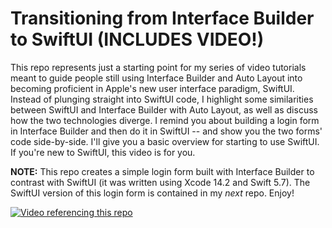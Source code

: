 # Transitioning from Interface Builder to SwiftUI (INCLUDES VIDEO!)
This repo represents just a starting point for my series of video tutorials meant to guide people still using Interface Builder and Auto Layout into becoming proficient in Apple's new user interface paradigm, SwiftUI. Instead of plunging straight into SwiftUI code, I highlight some similarities between SwiftUI and Interface Builder with Auto Layout, as well as discuss how the two technologies diverge. I remind you about building a login form in Interface Builder and then do it in SwiftUI -- and show you the two forms' code side-by-side. I'll give you a basic overview for starting to use SwiftUI. If you're new to SwiftUI, this video is for you. 

**NOTE:** This repo creates a simple login form built with Interface Builder to contrast with SwiftUI (it was written using Xcode 14.2 and Swift 5.7). The SwiftUI version of this login form is contained in my _next_ repo. Enjoy!

[![Video referencing this repo](https://img.youtube.com/vi/Jdck5V5iBmc/0.jpg)](https://www.youtube.com/watch?v=Jdck5V5iBmc)
